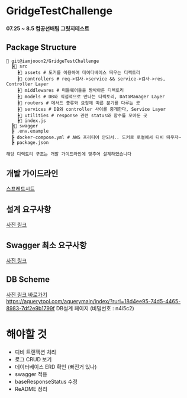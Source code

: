 # GridgeTestChallenge  
#### 07.25 ~ 8.5 컴공선배팀 그릿지테스트


## Package Structure
```
📂 git@iamjooon2/GridgeTestChallenge
  ┣📂 src
    ┣📂 assets # 도커를 이용하여 데이터베이스 띄우는 디렉토리
    ┣📂 controllers # req->검사->service && service->검사->res, Controller Layer
    ┣📂 middlewares # 미들웨어들을 짱박아둔 디렉토리
    ┣📂 models # DB와 직접적으로 만나는 디렉토리, DataManager Layer
    ┣📂 routers # 메서드 종류와 요청에 따른 분기를 다루는 곳
    ┣📂 services # DB와 controller 사이를 중개한다, Service Layer
    ┣📂 utilities # response 관련 status와 함수를 모아둔 곳
    ┣📜 index.js 
  ┣📂 swagger
  ┣ .env.example 
  ┣ docker-compose.yml # AWS 프리티어 안되서.. 도커로 로컬에서 디비 띄우자~
  ┣ package.json 

해당 디렉토리 구조는 개발 가이드라인에 맞추어 설계하였습니다
```

## 개발 가이드라인

<a href=https://docs.google.com/spreadsheets/d/1kT9L-gJ9OjGQW34qrG5pVGpXoVafVRx-hFxxDgwXydc/>스프레드시트</a>


## 설계 요구사항 

<a href=https://xd.adobe.com/view/5554835b-8966-41c8-888d-b648719e6485-0007/>사진 링크</a>


## Swagger 최소 요구사항 

<a href=https://drive.google.com/file/d/1C4FgBwsbpUhJ1RyDxxMfFKYLO6zeC6UN/view/>사진 링크</a>


## DB Scheme

<a href=https://drive.google.com/file/d/1m9-lQGWDdEt3wz-udrPF9fyOt-K1cMzb/>사진 링크 바로가기</a> <br>
https://aquerytool.com/aquerymain/index/?rurl=18d4ee95-74d5-4465-8983-7df2e9b1799f
DB설계 페이지 (비밀번호 : n4i5c2)


# 해야할 것
- 디비 트랜잭션 처리
- 로그 CRUD 보기
- 데이터베이스 ERD 확인 (빠진거 있나)
- swagger 적용
- baseResponseStatus 수정
- ReADME 정리